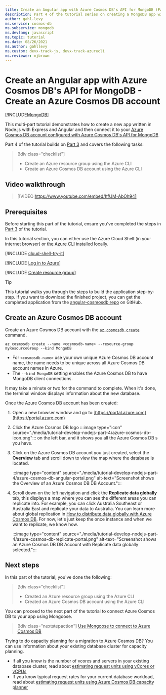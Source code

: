 ```yaml
---
title: Create an Angular app with Azure Cosmos DB's API for MongoDB (Part1)
description: Part 4 of the tutorial series on creating a MongoDB app with Angular and Node on Azure Cosmos DB using the exact same APIs you use for MongoDB
author: gahl-levy
ms.service: cosmos-db
ms.subservice: mongodb
ms.devlang: javascript
ms.topic: tutorial
ms.date: 08/26/2021
ms.author: gahllevy
ms.custom: devx-track-js, devx-track-azurecli
ms.reviewer: mjbrown
---
```

# Create an Angular app with Azure Cosmos DB's API for MongoDB - Create an Azure Cosmos DB account
[!INCLUDE[MongoDB](~/reusable-content/ce-skilling/azure/includes/cosmos-db/includes/appliesto-mongodb.md)]

This multi-part tutorial demonstrates how to create a new app written in Node.js with Express and Angular and then connect it to your [Azure Cosmos DB account configured with Azure Cosmos DB's API for MongoDB](introduction.md).

Part 4 of the tutorial builds on [Part 3](tutorial-develop-nodejs-part-3.md) and covers the following tasks:

> [!div class="checklist"]
> * Create an Azure resource group using the Azure CLI
> * Create an Azure Cosmos DB account using the Azure CLI

## Video walkthrough

> [!VIDEO https://www.youtube.com/embed/hfUM-AbOh94]

## Prerequisites

Before starting this part of the tutorial, ensure you've completed the steps in [Part 3](tutorial-develop-nodejs-part-3.md) of the tutorial. 

In this tutorial section, you can either use the Azure Cloud Shell (in your internet browser) or [the Azure CLI](/cli/azure/install-azure-cli) installed locally.

[!INCLUDE [cloud-shell-try-it](../../../includes/cloud-shell-try-it.md)]

[!INCLUDE [Log in to Azure](../includes/login-to-azure.md)]

[!INCLUDE [Create resource group](../../../includes/app-service-web-create-resource-group.md)]

> [!TIP]
> This tutorial walks you through the steps to build the application step-by-step. If you want to download the finished project, you can get the completed application from the [angular-cosmosdb repo](https://github.com/Azure-Samples/angular-cosmosdb) on GitHub.

## Create an Azure Cosmos DB account

Create an Azure Cosmos DB account with the [`az cosmosdb create`](/cli/azure/cosmosdb#az-cosmosdb-create) command.

```azurecli-interactive
az cosmosdb create --name <cosmosdb-name> --resource-group myResourceGroup --kind MongoDB
```

* For `<cosmosdb-name>` use your own unique Azure Cosmos DB account name, the name needs to be unique across all Azure Cosmos DB account names in Azure.
* The `--kind MongoDB` setting enables the Azure Cosmos DB to have MongoDB client connections.

It may take a minute or two for the command to complete. When it's done, the terminal window displays information about the new database. 

Once the Azure Cosmos DB account has been created:
1. Open a new browser window and go to [https://portal.azure.com](https://portal.azure.com)
1. Click the Azure Cosmos DB logo :::image type="icon" source="./media/tutorial-develop-nodejs-part-4/azure-cosmos-db-icon.png"::: on the left bar, and it shows you all the Azure Cosmos DB s you have.
1. Click on the Azure Cosmos DB account you just created, select the **Overview** tab and scroll down to view the map where the database is located. 

    :::image type="content" source="./media/tutorial-develop-nodejs-part-4/azure-cosmos-db-angular-portal.png" alt-text="Screenshot shows the Overview of an Azure Cosmos DB DB Account.":::

4. Scroll down on the left navigation and click the **Replicate data globally** tab, this displays a map where you can see the different areas you can replicate into. For example, you can click Australia Southeast or Australia East and replicate your data to Australia. You can learn more about global replication in [How to distribute data globally with Azure Cosmos DB](../distribute-data-globally.md). For now, let's just keep the once instance and when we want to replicate, we know how.

    :::image type="content" source="./media/tutorial-develop-nodejs-part-4/azure-cosmos-db-replicate-portal.png" alt-text="Screenshot shows an Azure Cosmos DB DB Account with Replicate data globally selected.":::

## Next steps

In this part of the tutorial, you've done the following:

> [!div class="checklist"]
> * Created an Azure resource group using the Azure CLI
> * Created an Azure Cosmos DB account using the Azure CLI

You can proceed to the next part of the tutorial to connect Azure Cosmos DB to your app using Mongoose.

> [!div class="nextstepaction"]
> [Use Mongoose to connect to Azure Cosmos DB](tutorial-develop-nodejs-part-5.md)

Trying to do capacity planning for a migration to Azure Cosmos DB? You can use information about your existing database cluster for capacity planning.
* If all you know is the number of vcores and servers in your existing database cluster, read about [estimating request units using vCores or vCPUs](../convert-vcore-to-request-unit.md) 
* If you know typical request rates for your current database workload, read about [estimating request units using Azure Cosmos DB capacity planner](estimate-ru-capacity-planner.md)
